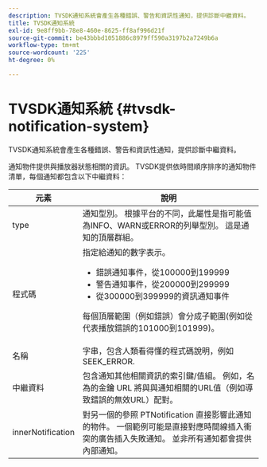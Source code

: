```yaml
---
description: TVSDK通知系統會產生各種錯誤、警告和資訊性通知，提供診斷中繼資料。
title: TVSDK通知系統
exl-id: 9e8ff9bb-78e8-460e-8625-ff8af996d21f
source-git-commit: be43bbbd1051886c8979ff590a3197b2a7249b6a
workflow-type: tm+mt
source-wordcount: '225'
ht-degree: 0%

---
```


# TVSDK通知系統 {#tvsdk-notification-system}

TVSDK通知系統會產生各種錯誤、警告和資訊性通知，提供診斷中繼資料。

通知物件提供與播放器狀態相關的資訊。 TVSDK提供依時間順序排序的通知物件清單，每個通知都包含以下中繼資料：

<table frame="all" colsep="1" rowsep="1" id="table_DBA8CACF02DB4AF2B053E560850B49CE"> 
 <thead> 
  <tr rowsep="1"> 
   <th colname="1" class="entry"> 元素 </th> 
   <th colname="2" class="entry"> 說明 </th> 
  </tr> 
 </thead>
 <tbody> 
  <tr rowsep="1"> 
   <td colname="1"><span class="codeph"> type</span> </td> 
   <td colname="2"> 通知型別。 根據平台的不同，此屬性是指可能值為INFO、WARN或ERROR的列舉型別。 這是通知的頂層群組。 </td> 
  </tr> 
  <tr rowsep="1"> 
   <td colname="1"><span class="codeph"> 程式碼</span> </td> 
   <td colname="2">指定給通知的數字表示。 
    <ul id="ul_31AB497C6FFA452496DD09B0D78687B9"> 
     <li id="li_53E75022C50246E0982E315D04EFD8B3">錯誤通知事件，從100000到199999 </li> 
     <li id="li_11AE91D1325E4F718228E662C9C55F9A">警告通知事件，從200000到299999 </li> 
     <li id="li_6D3EA03845294DC2BAD1ACF507639E51">從300000到399999的資訊通知事件 </li> 
    </ul> <p>每個頂層範圍（例如錯誤）會分成子範圍(例如從代表播放錯誤的101000到101999)。 </p> </td> 
  </tr> 
  <tr rowsep="1"> 
   <td colname="1"><span class="codeph"> 名稱</span> </td> 
   <td colname="2">字串，包含人類看得懂的程式碼說明，例如 <span class="codeph"> SEEK_ERROR</span>. </td> 
  </tr> 
  <tr rowsep="1"> 
   <td colname="1"><span class="codeph"> 中繼資料</span> </td> 
   <td colname="2">包含通知其他相關資訊的索引鍵/值組。 例如，名為的金鑰 <span class="codeph"> URL</span> 將與與通知相關的URL值（例如導致錯誤的無效URL）配對。 </td> 
  </tr> 
  <tr rowsep="0"> 
   <td colname="1"><span class="codeph"> innerNotification</span> </td> 
   <td colname="2">對另一個的參照 <span class="codeph"> PTNotification</span> 直接影響此通知的物件。 一個範例可能是直接對應時間線插入衝突的廣告插入失敗通知。 並非所有通知都會提供內部通知。 </td> 
  </tr> 
 </tbody> 
</table>
